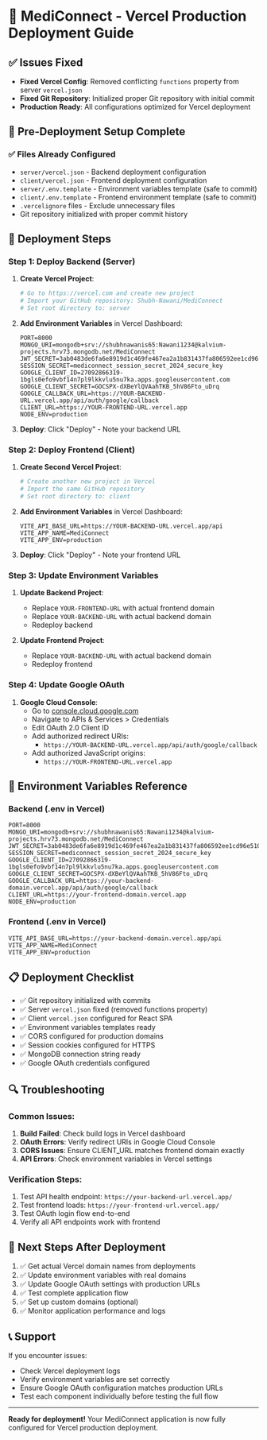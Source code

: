 # 🚀 MediConnect - Vercel Production Deployment Guide

## ✅ Issues Fixed
- **Fixed Vercel Config**: Removed conflicting `functions` property from server `vercel.json`
- **Fixed Git Repository**: Initialized proper Git repository with initial commit
- **Production Ready**: All configurations optimized for Vercel deployment

## 🔧 Pre-Deployment Setup Complete

### ✅ Files Already Configured
- `server/vercel.json` - Backend deployment configuration
- `client/vercel.json` - Frontend deployment configuration
- `server/.env.template` - Environment variables template (safe to commit)
- `client/.env.template` - Frontend environment template (safe to commit)
- `.vercelignore` files - Exclude unnecessary files
- Git repository initialized with proper commit history

## 🚀 Deployment Steps

### Step 1: Deploy Backend (Server)

1. **Create Vercel Project**:
   ```bash
   # Go to https://vercel.com and create new project
   # Import your GitHub repository: Shubh-Nawani/MediConnect
   # Set root directory to: server
   ```

2. **Add Environment Variables** in Vercel Dashboard:
   ```env
   PORT=8000
   MONGO_URI=mongodb+srv://shubhnawanis65:Nawani1234@kalvium-projects.hrv73.mongodb.net/MediConnect
   JWT_SECRET=3ab0483de6fa6e8919d1c469fe467ea2a1b831437fa806592ee1cd96e5104bc4
   SESSION_SECRET=mediconnect_session_secret_2024_secure_key
   GOOGLE_CLIENT_ID=27092866319-1bgls0efo9vbf14n7pl9lkkvlu5nu7ka.apps.googleusercontent.com
   GOOGLE_CLIENT_SECRET=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
   GOOGLE_CALLBACK_URL=https://YOUR-BACKEND-URL.vercel.app/api/auth/google/callback
   CLIENT_URL=https://YOUR-FRONTEND-URL.vercel.app
   NODE_ENV=production
   ```

3. **Deploy**: Click "Deploy" - Note your backend URL

### Step 2: Deploy Frontend (Client)

1. **Create Second Vercel Project**:
   ```bash
   # Create another new project in Vercel
   # Import the same GitHub repository
   # Set root directory to: client
   ```

2. **Add Environment Variables** in Vercel Dashboard:
   ```env
   VITE_API_BASE_URL=https://YOUR-BACKEND-URL.vercel.app/api
   VITE_APP_NAME=MediConnect
   VITE_APP_ENV=production
   ```

3. **Deploy**: Click "Deploy" - Note your frontend URL

### Step 3: Update Environment Variables

1. **Update Backend Project**:
   - Replace `YOUR-FRONTEND-URL` with actual frontend domain
   - Replace `YOUR-BACKEND-URL` with actual backend domain
   - Redeploy backend

2. **Update Frontend Project**:
   - Replace `YOUR-BACKEND-URL` with actual backend domain
   - Redeploy frontend

### Step 4: Update Google OAuth

1. **Google Cloud Console**:
   - Go to [console.cloud.google.com](https://console.cloud.google.com/)
   - Navigate to APIs & Services > Credentials
   - Edit OAuth 2.0 Client ID
   - Add authorized redirect URIs:
     - `https://YOUR-BACKEND-URL.vercel.app/api/auth/google/callback`
   - Add authorized JavaScript origins:
     - `https://YOUR-FRONTEND-URL.vercel.app`

## 🔧 Environment Variables Reference

### Backend (.env in Vercel)
```env
PORT=8000
MONGO_URI=mongodb+srv://shubhnawanis65:Nawani1234@kalvium-projects.hrv73.mongodb.net/MediConnect
JWT_SECRET=3ab0483de6fa6e8919d1c469fe467ea2a1b831437fa806592ee1cd96e5104bc4
SESSION_SECRET=mediconnect_session_secret_2024_secure_key
GOOGLE_CLIENT_ID=27092866319-1bgls0efo9vbf14n7pl9lkkvlu5nu7ka.apps.googleusercontent.com
GOOGLE_CLIENT_SECRET=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
GOOGLE_CALLBACK_URL=https://your-backend-domain.vercel.app/api/auth/google/callback
CLIENT_URL=https://your-frontend-domain.vercel.app
NODE_ENV=production
```

### Frontend (.env in Vercel)
```env
VITE_API_BASE_URL=https://your-backend-domain.vercel.app/api
VITE_APP_NAME=MediConnect
VITE_APP_ENV=production
```

## 📋 Deployment Checklist

- ✅ Git repository initialized with commits
- ✅ Server `vercel.json` fixed (removed functions property)
- ✅ Client `vercel.json` configured for React SPA
- ✅ Environment variables templates ready
- ✅ CORS configured for production domains
- ✅ Session cookies configured for HTTPS
- ✅ MongoDB connection string ready
- ✅ Google OAuth credentials configured

## 🔍 Troubleshooting

### Common Issues:
1. **Build Failed**: Check build logs in Vercel dashboard
2. **OAuth Errors**: Verify redirect URIs in Google Cloud Console
3. **CORS Issues**: Ensure CLIENT_URL matches frontend domain exactly
4. **API Errors**: Check environment variables in Vercel settings

### Verification Steps:
1. Test API health endpoint: `https://your-backend-url.vercel.app/`
2. Test frontend loads: `https://your-frontend-url.vercel.app/`
3. Test OAuth login flow end-to-end
4. Verify all API endpoints work with frontend

## 🎯 Next Steps After Deployment

1. ✅ Get actual Vercel domain names from deployments
2. ✅ Update environment variables with real domains
3. ✅ Update Google OAuth settings with production URLs
4. ✅ Test complete application flow
5. ✅ Set up custom domains (optional)
6. ✅ Monitor application performance and logs

## 📞 Support

If you encounter issues:
- Check Vercel deployment logs
- Verify environment variables are set correctly
- Ensure Google OAuth configuration matches production URLs
- Test each component individually before testing the full flow

---

**Ready for deployment!** Your MediConnect application is now fully configured for Vercel production deployment.
